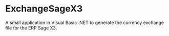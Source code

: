 # ExchangeSageX3
A small application in Visual Basic .NET to generate the currency exchange file for the ERP Sage X3.
